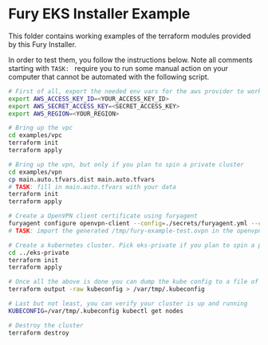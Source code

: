 # Fury EKS Installer Example

This folder contains working examples of the terraform modules provided by this Fury Installer.

In order to test them, you follow the instructions below.
Note all comments starting with `TASK: ` require you to run some manual action on your computer
that cannot be automated with the following script.

```bash
# First of all, export the needed env vars for the aws provider to work
export AWS_ACCESS_KEY_ID=<YOUR_ACCESS_KEY_ID>
export AWS_SECRET_ACCESS_KEY=<SECRET_ACCESS_KEY>
export AWS_REGION=<YOUR_REGION>

# Bring up the vpc
cd examples/vpc
terraform init
terraform apply

# Bring up the vpn, but only if you plan to spin a private cluster
cd examples/vpn
cp main.auto.tfvars.dist main.auto.tfvars
# TASK: fill in main.auto.tfvars with your data
terraform init
terraform apply

# Create a OpenVPN client certificate using furyagent
furyagent configure openvpn-client --config=./secrets/furyagent.yml --client-name test > /tmp/fury-example-test.ovpn
# TASK: import the generated /tmp/fury-example-test.ovpn in the openvpn client of your choice and turn it on.

# Create a kubernetes cluster. Pick eks-private if you plan to spin a private cluster, or eks-public otherwise.
cd ../eks-private
terraform init
terraform apply

# Once all the above is done you can dump the kube config to a file of your choice
terraform output -raw kubeconfig > /var/tmp/.kubeconfig

# Last but not least, you can verify your cluster is up and running
KUBECONFIG=/var/tmp/.kubeconfig kubectl get nodes

# Destroy the cluster
terraform destroy
```
